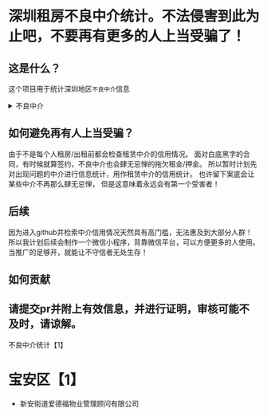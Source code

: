 # 深圳租房不良中介统计。不法侵害到此为止吧，不要再有更多的人上当受骗了！

## 这是什么？

这个项目用于统计深圳地区`不良中介`信息
<details>
<summary>不良中介</summary>

1. 拖欠业主房屋租金，（不良中介不仅侵害租客利益，还会私吞房租，就像当年的蛋壳！）
2. 拖欠租客押金
</details>

## 如何避免再有人上当受骗？

由于不是每个人租房/出租前都会检查租赁中介的信用情况。
面对白底黑字的合同，有时候就算签约，不良中介也会肆无忌惮的拖欠租金/押金。
所以暂时计划先对出现问题的中介进行信息统计，用作租赁中介的信用统计。
也许留下案底会让某些中介不再那么肆无忌惮，
但是这意味着永远会有第一个受害者！

## 后续

因为进入github并检索中介信用情况天然具有高门槛，无法惠及到大部分人群！
所以我计划后续会制作一个微信小程序，背靠微信平台，可以方便更多的人使用。当推广的足够开，就能让不守信者无处生存！

## 如何贡献

请提交pr并附上有效信息，并进行证明，审核可能不及时，请谅解。
----
不良中介统计【1】

# 宝安区【1】
- 新安街道爱德福物业管理顾问有限公司 

